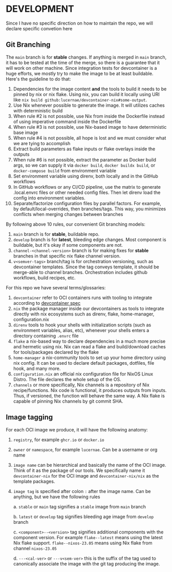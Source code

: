 # DEVELOPMENT

Since I have no specific direction on how to maintain the repo, we will declare specific convetion here

## Git Branching

The `main` branch is for **stable** changes.
If anything is merged in `main` branch, it has to be tested at the time 
of the merge, so there is a guarantee that it will work on other machine.
Since integration tests for devcontainer is a huge efforts, we mostly 
try to make the image to be at least buildable.
Here's the guideline to do that:

1. Dependencies for the image content **and** the tools to build it needs
   to be pinned by nix or nix flake. Using nix, you can build it locally using
   URI like `nix build github:lucernae/devcontainer-nix#some-output`.
2. Use Nix whenever possible to generate the image. It will utilizes caches
   with deterministic build
3. When rule #2 is not possible, use Nix from inside the Dockerfile instead of
   using imperative command inside the Dockerfile
4. When rule #3 is not possible, use Nix-based image to have deterministic base image
5. When rule #4 is not possible, all hope is lost and we must consider what we are tying to accomplish
6. Extract build parameters as flake inputs or flake overlays inside the outputs
7. When rule #6 is not possible, extract the parameter as Docker build args, so we can 
   supply it via `docker build`, `docker buildx build`, or `docker-compose build` from environment variable
8. Set environment variable using direnv, both locally and in the GitHub workflows
9. In GitHub workflows or any CI/CD pipeline, use the matrix to generate .local.envrc files
   or other needed config files. Then let direnv load the config into environment variables.
10. Separate/factorize configuration files by parallel factors. For example, by 
   default/local-overrides, then branches/tags. This way, you minimizes conflicts when merging changes between branches

By following above 10 rules, our convenient Git branching models:

1. `main` branch is for **stable**, buildable repo.
2. `develop` branch is for **latest**, bleeding edge changes. Most component is buildable, but
    it's okay if some components are not.
3. `channel-<channel-version>` branch is for making fixes for **stable** branches in that specific nix flake channel version.
4. `v<semver-tags>` branch/tag is for orchestration versioning, such as devcontainer templates. Since the tag conveys template, 
   it should be merge-able to channel branches. Orchestration includes github workflows, build recipes, etc.

For this repo we have several terms/glossaries:

1. `devcontainer` refer to OCI containers runs with tooling to integrate according to [devcontainer spec](https://containers.dev)
2. `nix` the package manager inside our devcontainers as tools to integrate directly with nix ecosystems such as direnv, flake, home-manager, configuration.nix
3. `direnv` tools to hook your shells with initialization scripts (such as environment variables, alias, etc), whenever your shells enters a directory containing `.envrc` file
4. `flake` a nix-based way to declare dependencies in a much more precise and hermetic using nix. Nix can read a flake and build/download caches for tools/packages declared by the flake
5. `home-manager` a nix-community tools to set up your home directory using nix config. It can be used to declare default packages, dotfiles, file hook, and many more.
6. `configuration.nix` an official nix configuration file for NixOS Linux Distro. The file declares the whole setup of the OS.
7. `channels` or more specifically, Nix channels is a repository of Nix recipe/functions. Nix code is functional, it produces outputs from inputs. 
   Thus, if versioned, the function will behave the same way. A Nix flake is capable of pinning Nix channels by git commit SHA.

## Image tagging

For each OCI image we produce, it will have the following anatomy:

1. `registry`, for example `ghcr.io` or `docker.io`
2. `owner` or `namespace`, for example `lucernae`. Can be a username or org name
3. `image name` can be hierarchical and basically the name of the OCI image. Think of it as the package of our tools.
   We specifically name it `devcontainer-nix` for the OCI image and `devcontainer-nix/nix` as the template packages.
4. `image tag` is specified after colon `:` after the image name. Can be anything, but we have the following rules

    a. `stable` or `main` tag signifies a `stable` image from `main` branch

    b. `latest` or `develop` tag signifies bleeding age image from `develop` branch

    c. `<component>--<version>` tag signifies additional components with the component version. 
       For example `flake--latest` means using the latest Nix flake support.
       `flake--nixos-23.05` means using Nix flake from channel `nixos-23.05`
    
    d. `---<cal-ver>` or `---v<sem-ver>` this is the suffix of the tag used to canonically associate the image with 
       the git tag producing the image.

